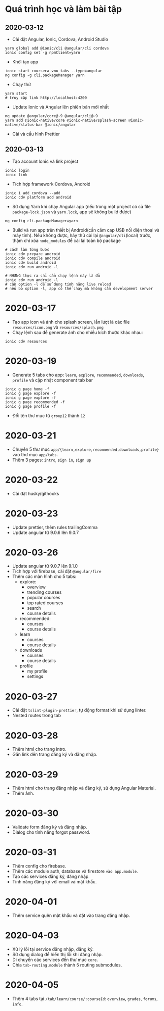 # Quá trình học và làm bài tập

## 2020-03-12

- Cài đặt Angular, Ionic, Cordova, Android Studio

```shell
yarn global add @ionic/cli @angular/cli cordova
ionic config set -g npmClient=yarn
```

- Khởi tạo app

```shell
ionic start coursera-vnu tabs --type=angular
ng config -g cli.packageManager yarn
```

- Chạy thử

```shell
yarn start
# truy cập link http://localhost:4200
```

- Update Ionic và Angular lên phiên bản mới nhất

```shell
ng update @angular/core@~9 @angular/cli@~9
yarn add @ionic-native/core @ionic-native/splash-screen @ionic-native/status-bar @ionic/angular
```

- Cài và cấu hình Prettier

## 2020-03-13

- Tạo account Ionic và link project

```shell
ionic login
ionic link
```

- Tích hợp framework Cordova, Android

```shell
ionic i add cordova --add
ionic cdv platform add android
```

- Sử dụng Yarn khi chạy Angular app (nếu trong một project có cả file `package-lock.json` và `yarn.lock`, app sẽ không build được)

```shell
ng config cli.packageManager=yarn
```

- Build và run app trên thiết bị Android(cần cắm cap USB nối điện thoại và máy tính). Nếu không được, hãy thử cài lại `@angular/cli`(local) trước, thậm chí xóa `node_modules` để cài lại toàn bộ package

```shell
# cách làm từng bước
ionic cdv prepare android
ionic cdv compile android
ionic cdv build android
ionic cdv run android -l

# NHƯNG thực ra chỉ cần chạy lệnh này là đủ
ionic cdv run android -l
# cần option -l để sử dụng tính năng live reload
# nếu bỏ option -l, app có thể chạy mà không cần development server
```

# 2020-03-17

- Tạo app icon và ảnh cho splash screen, lần lượt là các file `resources/icon.png` và `resources/splash.png`
- Chạy lệnh sau để generate ảnh cho nhiều kích thước khác nhau:

```shell
ionic cdv resources
```

# 2020-03-19

- Generate 5 tabs cho app: `learn`, `explore`, `recommended`, `downloads`, `profile` và cập nhật component tab bar

```shell
ionic g page home -f
ionic g page explore -f
ionic g page explore -f
ionic g page recommended -f
ionic g page profile -f
```

- Đổi tên thư mục từ `group12` thành `12`

# 2020-03-21

- Chuyển 5 thư mục `app/{learn,explore,recommended,downloads,profile}` vào thư mục `app/tabs`.
- Thêm 3 pages: `intro`, `sign in`, `sign up`

# 2020-03-22

- Cài đặt husky/githooks

# 2020-03-23

- Update prettier, thêm rules trailingComma
- Update angular từ 9.0.6 lên 9.0.7

# 2020-03-26

- Update angular từ 9.0.7 lên 9.1.0
- Tích hợp với firebase, cài đặt `@angular/fire`
- Thêm các màn hình cho 5 tabs:
  - explore:
    - overview
    - trending courses
    - popular courses
    - top rated courses
    - search
    - course details
  - recommended:
    - courses
    - course details
  - learn
    - courses
    - course details
  - downloads
    - courses
    - course details
  - profile
    - my profile
    - settings

# 2020-03-27

- Cài đặt `tslint-plugin-prettier`, tự động format khi sử dụng linter.
- Nested routes trong tab

# 2020-03-28

- Thêm html cho trang intro.
- Gắn link đến trang đăng ký và đăng nhập.

# 2020-03-29

- Thêm html cho trang đăng nhập và đăng ký, sử dụng Angular Material.
- Thêm ảnh.

# 2020-03-30

- Validate form đăng ký và đăng nhập.
- Dialog cho tính năng forgot password.

# 2020-03-31

- Thêm config cho firebase.
- Thêm các module auth, database và firestore `vào app.module`.
- Tạo các services đăng ký, đăng nhập.
- Tính năng đăng ký với email và mật khẩu.

# 2020-04-01

- Thêm service quên mật khẩu và đặt vào trang đăng nhập.

# 2020-04-03

- Xử lý lỗi tại service đăng nhập, đăng ký.
- Sử dụng dialog để hiển thị lỗi khi đăng nhập.
- Di chuyển các services đến thư mục `core`.
- Chia `tab-routing.module` thành 5 routing submodules.

# 2020-04-05

- Thêm 4 tabs tại `/tab/learn/course/:courseId`: `overview`, `grades`, `forums`, `info`.
